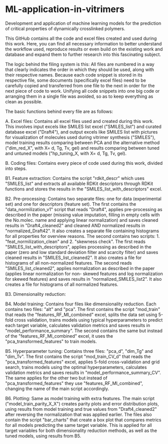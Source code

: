 # ML-application-in-vitrimers
Development and application of machine learning models for the prediction of critical properties of dynamically crosslinked polymers.


This GitHub contains all the code and excel files created and used during this work. 
Here, you can find all necessary information to better understand the workflow used, reproduce results or even build on the existing work and database and expand them to further research into this fascinating subject.

The logic behind the filing system is this: All files are numbered in a way that clearly indicates the order in which they should be used, along with their respective names. 
Because each code snippet is stored in its respective file, some documents (specifically excel files) need to be carefully copied and transferred from one file to the next in order for the next piece of code to work. Unifying all code snippets into one big code or arranging them in a single file was avoided, so as to keep everything as clean as possible. 


The basic functions behind every file are as follows:

A. Excel files: Contains all excel files used and created during this work. This involves input excels like SMILES list excel ("SMILES_list") and curated database excel ("Draft4"), and output excels like SMILES list with pictures for visualization of molecules used during vitrimer synthesis ("SMILES"), model training results comparing between PCA and the alternative method ("dim_red_X", with X= d, Tg, Tv, gel) and results comparing between tuned and untuned models ("hp_tuning_X, with X= d, Tg, Tv, gel).

B. Coding files: Contains every piece of code used during this work, divided into steps.

B1. Feature extraction: Contains the script "rdkit_descr" which uses "SMILES_list" and extracts all available RDKit descriptors through RDKit functions and stores the results in the "SMILES_list_with_descriptors" excel.

B2. Pre-processing: Contains two separate files: one for data (experimental set) and one for descriptors (feature set). The first contains the "data_normilization_v1" script that reads "Draft4", applies pre-processing as described in the paper (missing value imputation, filling in empty cells with the No.molec. name and applying linear normalization) and saves cleaned results in "Draft4_cleaned2" and cleaned AND normalized results in "normalized_Draft42". It also creates a separate file containing histograms for all properties for overview reasons. The second contains two scripts: 1. "feat_normilization_clean" and 2. "skewness check". The first reads "SMILES_list_with_descriptors", applies processing as described in the paper (zero and low standard deviation filter and scarcity filter) and saves cleaned results in "SMILES_list_cleaned2". It also creates a file for histograms of all non-normalized features. The second reads "SMILES_list_cleaned2", applies normalization as described in the paper (applies linear normalization for non- skewed features and log normalization for skewed features) and saves results in "normalized_SMILES_list2". It also creates a file for histograms of all normalized features.

B3. Dimensionality reduction:

B4. Model training: Contains four files like dimensionality reduction. Each contains two files: "alt" and "pca". The first contains the script "mod_train" that reads the "features_RF_MI_combined" excel, splits the data set using 5-fold cross validation, trains models using typical hyperparameters to predict each target variable, calculates validation metrics and saves results in "model_performance_summary". The second contains the same but instead of the "features_RF_MI_combined" excel, it uses the "pca_transformed_features" to train models.

B5. Hyperparameter tuning: Contains three files: "pca_d", "dim_Tg" and "dim_Tv". The first contains the script "mod_train_CV_d" that reads the "pca_transformed_features" excel, applies 5-fold cross-validation and grid search, trains models using the optimal hyperparameters, calculates validation metrics and saves results in "model_performance_summary_CV". The same applies for the other two but instead of "pca_transformed_features" they use "features_RF_MI_combined", changing the name of the main script accordingly.

B6. Plotting: Same as model training with extra features. The main script ("model_train_parity_X_X") creates parity plots and error distribution plots, using results from model training and true values from "Draft4_cleaned2" after reversing the normalization that was applied earlier. The files also contain the script "bar_charts" that create a box plot that compares metrics for all models predicting the same target variable. This is applied for all target variables for both dimensionality reduction methods, as well as the tuned models, using results from B5.

